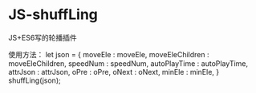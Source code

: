 # JS-shuffLing
JS+ES6写的轮播插件

使用方法：
let json = {
    moveEle : moveEle,
    moveEleChildren : moveEleChildren,
    speedNum : speedNum,
    autoPlayTime : autoPlayTime,
    attrJson : attrJson,
    oPre : oPre,
    oNext :  oNext,
    minEle : minEle,
}
shuffLing(json);

